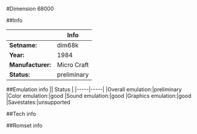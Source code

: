 #Dimension 68000

##Info

||Info|
|-----|-----|
|**Setname:**|dim68k
|**Year:**|1984
|**Manufacturer:**|Micro Craft
|**Status:**|preliminary

##Emulation info
|| Status |
|-----|-----|
|Overall emulation:|preliminary
|Color emulation:|good
|Sound emulation:|good
|Graphics emulation:|good
|Savestates:|unsupported

##Tech info

##Romset info

<!--- START OF EDITED COMMENT DO NOT TOUCH TEXT ABOVE-->
